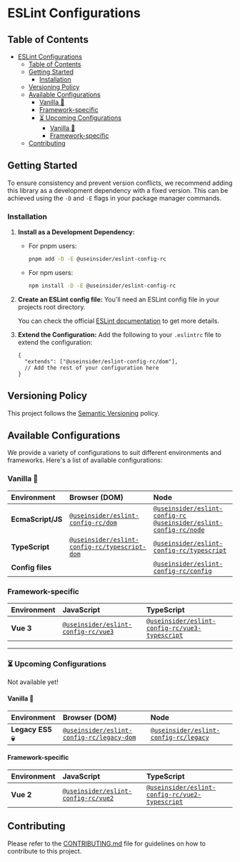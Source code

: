 # ESLint Configurations

## Table of Contents
- [ESLint Configurations](#eslint-configurations)
  - [Table of Contents](#table-of-contents)
  - [Getting Started](#getting-started)
    - [Installation](#installation)
  - [Versioning Policy](#versioning-policy)
  - [Available Configurations](#available-configurations)
    - [Vanilla 🍦](#vanilla-)
    - [Framework-specific](#framework-specific)
    - [⏳ Upcoming Configurations](#-upcoming-configurations)
      - [Vanilla 🍦](#vanilla--1)
      - [Framework-specific](#framework-specific-1)
  - [Contributing](#contributing)

## Getting Started

To ensure consistency and prevent version conflicts, we recommend adding this
library as a development dependency with a fixed version. This can be achieved
using the `-D` and `-E` flags in your package manager commands.

### Installation

1. **Install as a Development Dependency:**
   - For pnpm users:
     ```bash
     pnpm add -D -E @useinsider/eslint-config-rc
     ```
   - For npm users:
     ```bash
     npm install -D -E @useinsider/eslint-config-rc
     ```
2. **Create an ESLint config file:**
   You'll need an ESLint config file in your projects root directory.

   You can check the official [ESLint documentation] to get more details.
3. **Extend the Configuration:**
   Add the following to your `.eslintrc` file to extend the configuration:
    ```json5
    {
      "extends": ["@useinsider/eslint-config-rc/dom"],
      // Add the rest of your configuration here
    }
    ```

[ESLint documentation]: https://eslint.org/docs/latest/use/configure/configuration-files

## Versioning Policy

This project follows the [Semantic Versioning](https://semver.org) policy.

## Available Configurations

We provide a variety of configurations to suit different environments and
frameworks. Here's a list of available configurations:

### Vanilla 🍦

| Environment       | Browser (DOM)                                                                | Node                                                                                                            |
| :---------------- | :--------------------------------------------------------------------------- | :-------------------------------------------------------------------------------------------------------------- |
| **EcmaScript/JS** | [`@useinsider/eslint-config-rc/dom`](./src/dom#readme)                       | [`@useinsider/eslint-config-rc`](./src/node#readme)<br>[`@useinsider/eslint-config-rc/node`](./src/node#readme) |
| **TypeScript**    | [`@useinsider/eslint-config-rc/typescript-dom`](./src/typescript-dom#readme) | [`@useinsider/eslint-config-rc/typescript`](./src/typescript#readme)                                            |
| **Config files**  |                                                                              | [`@useinsider/eslint-config-rc/config`](./src/config#readme)                                                    |

### Framework-specific

| Environment | JavaScript                                               | TypeScript                                                                     |
| :---------- | :------------------------------------------------------- | :----------------------------------------------------------------------------- |
| **Vue 3**   | [`@useinsider/eslint-config-rc/vue3`](./src/vue3#readme) | [`@useinsider/eslint-config-rc/vue3-typescript`](./src/vue3-typescript#readme) |

---

### ⏳ Upcoming Configurations

Not available yet!

#### Vanilla 🍦

| Environment       | Browser (DOM)                                                        | Node                                                         |
| :---------------- | :------------------------------------------------------------------- | :----------------------------------------------------------- |
| **Legacy ES5 💀​** | [`@useinsider/eslint-config-rc/legacy-dom`](./src/legacy-dom#readme) | [`@useinsider/eslint-config-rc/legacy`](./src/legacy#readme) |

#### Framework-specific

| Environment | JavaScript                                               | TypeScript                                                                     |
| :---------- | :------------------------------------------------------- | :----------------------------------------------------------------------------- |
| **Vue 2**   | [`@useinsider/eslint-config-rc/vue2`](./src/vue2#readme) | [`@useinsider/eslint-config-rc/vue2-typescript`](./src/vue2-typescript#readme) |

## Contributing

Please refer to the [CONTRIBUTING.md](CONTRIBUTING.md) file for guidelines on
how to contribute to this project.
